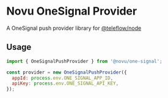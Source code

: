 # Novu OneSignal Provider

A OneSignal push provider library for [@teleflow/node](https://github.com/khulnasoft/teleflow)

## Usage

```javascript
import { OneSignalPushProvider } from '@novu/one-signal';

const provider = new OneSignalPushProvider({
  appId: process.env.ONE_SIGNAL_APP_ID,
  apiKey: process.env.ONE_SIGNAL_API_KEY,
});
```
